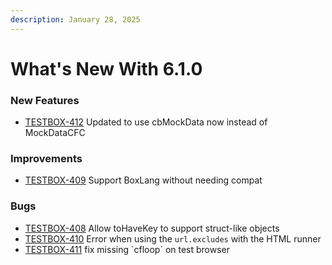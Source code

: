 ```yaml
---
description: January 28, 2025
---
```


# What's New With 6.1.0

### New Features

* [TESTBOX-412](https://ortussolutions.atlassian.net/browse/TESTBOX-412) Updated to use cbMockData now instead of MockDataCFC

### Improvements

* [TESTBOX-409](https://ortussolutions.atlassian.net/browse/TESTBOX-409) Support BoxLang without needing compat

### Bugs

* [TESTBOX-408](https://ortussolutions.atlassian.net/browse/TESTBOX-408) Allow toHaveKey to support struct-like objects
* [TESTBOX-410](https://ortussolutions.atlassian.net/browse/TESTBOX-410) Error when using the `url.excludes` with the HTML runner
* [TESTBOX-411](https://ortussolutions.atlassian.net/browse/TESTBOX-411) fix missing \`cfloop\` on test browser
